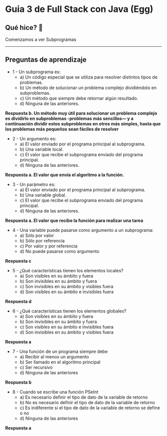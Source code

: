 # Guia 3 de Full Stack con Java (Egg)

## Qué hice? 🚀

Comenzamos a ver Subprogramas

---

## Preguntas de aprendizaje
* 1 - Un subprograma es: <br>
	* a) Un código especial que se utiliza para resolver distintos tipos de problemas. <br>
	* b) Un método de solucionar un problema complejo dividiéndolo en subproblemas. <br>
	* c) Un método que siempre debe retornar algún resultado. <br>
	* d) Ninguna de las anteriores. <br>

**Respuesta b. Un método muy útil para solucionar un problema complejo es dividirlo en subproblemas -problemas más sencillos— y a continuación dividir estos subproblemas en otros más simples, hasta que los problemas más pequeños sean fáciles de resolver**

* 2 - Un argumento es: <br>
	* a) El valor enviado por el programa principal al subprograma. <br>
	* b) Una variable local. <br>
	* c) El valor que recibe el subprograma enviado del programa principal. <br>
	* d) Ninguna de las anteriores. <br>

**Respuesta a. El valor que envía el algoritmo a la función.**

* 3 -	 Un parámetro es: <br>
	* a) El valor enviado por el programa principal al subprograma. <br>
	* b) Una variable global. <br>
	* c) El valor que recibe el subprograma enviado del programa principal. <br>
	* d) Ninguna de las anteriores. <br>

**Respuesta a. El valor que recibe la función para realizar una tarea**

* 4 -  Una variable puede pasarse como argumento a un subprograma: <br>
	* a) Sólo por valor <br>
	* b) Sólo por referencia <br>
	* c) Por valor y por referencia <br>
	* d) No puede pasarse como argumento <br>

**Respuesta c**

* 5 - ¿Qué características tienen los elementos locales? <br>
	* a) Son visibles en su ámbito y fuera <br>
	* b) Son invisibles en su ámbito y fuera <br>
	* c) Son invisibles en su ámbito y visibles fuera <br>
	* d) Son visibles en su ámbito e invisibles fuera <br>

**Respuesta d**

* 6 - ¿Qué características tienen los elementos globales?
	* a) Son visibles en su ámbito y fuera <br>
	* b) Son invisibles en su ámbito y fuera <br>
	* c) Son visibles en su ámbito e invisibles fuera <br>
	* d) Son invisibles en su ámbito y visibles fuera <br>

**Respuesta a**

* 7 - Una función de un programa siempre debe <br>
	* a) Recibir al menos un argumento <br>
	* b) Ser llamado en el algoritmo principal <br>
	* c) Ser recursivo <br>
	* d) Ninguna de las anteriores <br>

**Respuesta b**

*	8 - Cuando se escribe una función PSeInt <br>
	* a) Es necesario definir el tipo de dato de la variable de retorno <br>
	* b) No es necesario definir el tipo de dato de la variable de retorno <br>
	* c) Es indiferente si el tipo de dato de la variable de retorno se define o no <br>
	* d) Ninguna de las anteriores <br>

**Respuesta a**